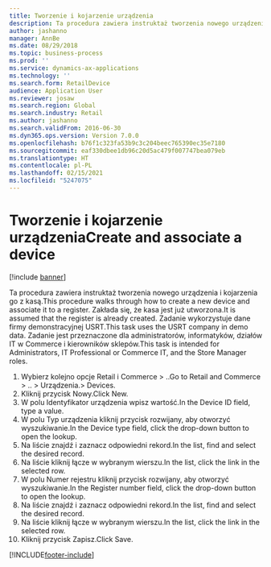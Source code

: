 ```yaml
---
title: Tworzenie i kojarzenie urządzenia
description: Ta procedura zawiera instruktaż tworzenia nowego urządzenia i kojarzenia go z kasą.
author: jashanno
manager: AnnBe
ms.date: 08/29/2018
ms.topic: business-process
ms.prod: ''
ms.service: dynamics-ax-applications
ms.technology: ''
ms.search.form: RetailDevice
audience: Application User
ms.reviewer: josaw
ms.search.region: Global
ms.search.industry: Retail
ms.author: jashanno
ms.search.validFrom: 2016-06-30
ms.dyn365.ops.version: Version 7.0.0
ms.openlocfilehash: b76f1c323fa53b9c3c204beec765390ec35e7180
ms.sourcegitcommit: eaf330dbee1db96c20d5ac479f007747bea079eb
ms.translationtype: HT
ms.contentlocale: pl-PL
ms.lasthandoff: 02/15/2021
ms.locfileid: "5247075"
---
```

# <a name="create-and-associate-a-device"></a><span data-ttu-id="debe7-103">Tworzenie i kojarzenie urządzenia</span><span class="sxs-lookup"><span data-stu-id="debe7-103">Create and associate a device</span></span>

[!include [banner](../includes/banner.md)]

<span data-ttu-id="debe7-104">Ta procedura zawiera instruktaż tworzenia nowego urządzenia i kojarzenia go z kasą.</span><span class="sxs-lookup"><span data-stu-id="debe7-104">This procedure walks through how to create a new device and associate it to a register.</span></span> <span data-ttu-id="debe7-105">Zakłada się, że kasa jest już utworzona.</span><span class="sxs-lookup"><span data-stu-id="debe7-105">It is assumed that the register is already created.</span></span>  <span data-ttu-id="debe7-106">Zadanie wykorzystuje dane firmy demonstracyjnej USRT.</span><span class="sxs-lookup"><span data-stu-id="debe7-106">This task uses the USRT company in demo data.</span></span> <span data-ttu-id="debe7-107">Zadanie jest przeznaczone dla administratorów, informatyków, działów IT w Commerce i kierowników sklepów.</span><span class="sxs-lookup"><span data-stu-id="debe7-107">This task is intended for Administrators, IT Professional or Commerce IT, and the Store Manager roles.</span></span>

1. <span data-ttu-id="debe7-108">Wybierz kolejno opcje Retail i Commerce > ..</span><span class="sxs-lookup"><span data-stu-id="debe7-108">Go to Retail and Commerce > ..</span></span> <span data-ttu-id="debe7-109">> Urządzenia.</span><span class="sxs-lookup"><span data-stu-id="debe7-109">> Devices.</span></span>
2. <span data-ttu-id="debe7-110">Kliknij przycisk Nowy.</span><span class="sxs-lookup"><span data-stu-id="debe7-110">Click New.</span></span>
3. <span data-ttu-id="debe7-111">W polu Identyfikator urządzenia wpisz wartość.</span><span class="sxs-lookup"><span data-stu-id="debe7-111">In the Device ID field, type a value.</span></span>
4. <span data-ttu-id="debe7-112">W polu Typ urządzenia kliknij przycisk rozwijany, aby otworzyć wyszukiwanie.</span><span class="sxs-lookup"><span data-stu-id="debe7-112">In the Device type field, click the drop-down button to open the lookup.</span></span>
5. <span data-ttu-id="debe7-113">Na liście znajdź i zaznacz odpowiedni rekord.</span><span class="sxs-lookup"><span data-stu-id="debe7-113">In the list, find and select the desired record.</span></span>
6. <span data-ttu-id="debe7-114">Na liście kliknij łącze w wybranym wierszu.</span><span class="sxs-lookup"><span data-stu-id="debe7-114">In the list, click the link in the selected row.</span></span>
7. <span data-ttu-id="debe7-115">W polu Numer rejestru kliknij przycisk rozwijany, aby otworzyć wyszukiwanie.</span><span class="sxs-lookup"><span data-stu-id="debe7-115">In the Register number field, click the drop-down button to open the lookup.</span></span>
8. <span data-ttu-id="debe7-116">Na liście znajdź i zaznacz odpowiedni rekord.</span><span class="sxs-lookup"><span data-stu-id="debe7-116">In the list, find and select the desired record.</span></span>
9. <span data-ttu-id="debe7-117">Na liście kliknij łącze w wybranym wierszu.</span><span class="sxs-lookup"><span data-stu-id="debe7-117">In the list, click the link in the selected row.</span></span>
10. <span data-ttu-id="debe7-118">Kliknij przycisk Zapisz.</span><span class="sxs-lookup"><span data-stu-id="debe7-118">Click Save.</span></span>



[!INCLUDE[footer-include](../../includes/footer-banner.md)]